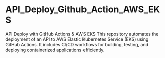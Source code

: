 # API_Deploy_Github_Action_AWS_EKS
API Deploy with GitHub Actions &amp; AWS EKS This repository automates the deployment of an API to AWS Elastic Kubernetes Service (EKS) using GitHub Actions. It includes CI/CD workflows for building, testing, and deploying containerized applications efficiently.
